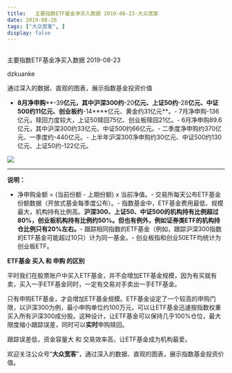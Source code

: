 ```yaml
---
title:   主要指数ETF基金净买入数据 2019-08-23-大众宽客
date: 2019-08-26
tags: ["大众宽客", ]
display: false
---
```



## 



主要指数ETF基金净买入数据 2019-08-23




dzkuanke




通过深入的数据、直观的图表，展示指数基金投资价值

- **8月净申购****-39****亿元，其中沪深300约****-20****亿元、上证50约****-28****亿元、中证500约11亿元、创业板约****-14****亿元、黄金约31亿元**。- 7月净申购-136亿元，赎回力度较大，上证50赎回75亿、创业板赎回21亿。- 6月净申购89.6亿元，其中沪深300约33亿元、中证500约66亿元。- 二季度净申购约370亿元、一季度约-440亿元。- 上半年沪深300净申购约30亿元、中证500约130亿元、上证50约-122亿元。






<img class="rich_pages" data-ratio="1.4364820846905537" data-s="300,640" src="https://mmbiz.qpic.cn/mmbiz_png/PKw3FQPmhIhB15QhxC6TyF6F4kUFw1A64gzfLAKqqkQshicdOibc3JGtyBQT6Sg97ywoKl5owYm5bVW8UuJ0bQJw/640?wx_fmt=png" data-type="png" data-w="614" style="">

****

**说明：**
- 净申购金额 = (当前份额 - 上期份额) x 当前净值。- 交易所每天公布ETF基金份额数据（开放式基金每季度公布）。- 指数基金中，ETF基金费用最低、规模最大，机构持有比例高。**沪深300、上证50、中证500的机构持有比例超过80%，创业板机构持有比例约50%。但也有例外，例如证券类ETF的机构持仓比例只有20%左右。**- 跟踪相同指数的ETF基金（例如，跟踪沪深300指数的ETF基金可能超过10只）计为同一基金。- 创业板指和创业50ETF均统计为创业板ETF。






**ETF基金 买入 和 申购 的区别**



平时我们在股票账户中买入ETF基金，并不会增加ETF基金规模，因为有买就有卖，买入一手ETF基金同时，一定有交易对手卖出一手ETF基金。



只有申购ETF基金，才会增加ETF基金规模。ETF基金设定了一个较高的申购门限，以沪深300为例，最小申购单位约100万元，可以让ETF基金迅速按指数权重买入所有沪深300成分股。这种设计，让ETF基金可以保持几乎100%仓位，最大限度缩小跟踪误差，同时可以**实时**申购赎回。



跟踪误差低，资金容量大&nbsp;和 交易效率高，让ETF基金成为机构最爱。





欢迎关注公众号“**大众宽客**”，通过深入的数据、直观的图表，展示指数基金投资价值。